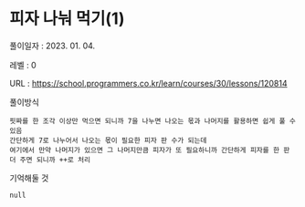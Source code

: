# 피자 나눠 먹기(1)
풀이일자 : 2023. 01. 04.  
    
레벨 : 0    

URL : https://school.programmers.co.kr/learn/courses/30/lessons/120814  
    
풀이방식    

    핏짜를 한 조각 이상만 먹으면 되니까 7을 나누면 나오는 몫과 나머지를 활용하면 쉽게 풀 수 있음
    간단하게 7로 나누어서 나오는 몫이 필요한 피자 판 수가 되는데
    여기에서 만약 나머지가 있으면 그 나머지만큼 피자가 또 필요하니까 간단하게 피자를 한 판 더 주면 되니까 ++로 처리


기억해둘 것  
    
    null
